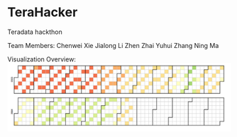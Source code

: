# TeraHacker
Teradata hackthon

Team Members:
Chenwei Xie
Jialong Li
Zhen Zhai
Yuhui Zhang
Ning Ma

Visualization Overview:
![Alt text](Website/images/passenger.png)

